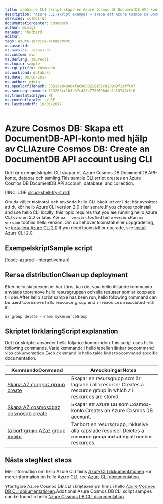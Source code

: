 ```yaml
---
title: aaaAzure CLI skript-skapa en Azure Cosmos DB DocumentDB API-kontot, databas och samling | Microsoft Docs
description: "Azure CLI-skript exempel – skapa ett Azure Cosmos DB DocumentDB API-kontot, databas och samling"
services: cosmos-db
documentationcenter: cosmosdb
author: mimig1
manager: jhubbard
editor: 
tags: azure-service-management
ms.assetid: 
ms.service: cosmos-db
ms.custom: mvc
ms.devlang: azurecli
ms.topic: sample
ms.tgt_pltfrm: cosmosdb
ms.workload: database
ms.date: 06/06/2017
ms.author: mimig
ms.openlocfilehash: 53919a849e04fa69680219e51c0289b9f2affe07
ms.sourcegitcommit: 523283cc1b3c37c428e77850964dc1c33742c5f0
ms.translationtype: MT
ms.contentlocale: sv-SE
ms.lasthandoff: 10/06/2017
---
```

# <a name="azure-cosmos-db-create-an-documentdb-api-account-using-cli"></a><span data-ttu-id="4682d-103">Azure Cosmos DB: Skapa ett DocumentDB-API-konto med hjälp av CLI</span><span class="sxs-lookup"><span data-stu-id="4682d-103">Azure Cosmos DB: Create an DocumentDB API account using CLI</span></span>

<span data-ttu-id="4682d-104">Det här exempelskriptet CLI skapar ett Azure Cosmos DB DocumentDB API-konto, databas och samling.</span><span class="sxs-lookup"><span data-stu-id="4682d-104">This sample CLI script creates an Azure Cosmos DB DocumentDB API account, database, and collection.</span></span>  

[!INCLUDE [cloud-shell-try-it.md](../../../includes/cloud-shell-try-it.md)]

<span data-ttu-id="4682d-105">Om du väljer tooinstall och använda hello CLI lokalt kräver i det här avsnittet att du kör hello Azure CLI version 2.0 eller senare.</span><span class="sxs-lookup"><span data-stu-id="4682d-105">If you choose tooinstall and use hello CLI locally, this topic requires that you are running hello Azure CLI version 2.0 or later.</span></span> <span data-ttu-id="4682d-106">Kör `az --version` toofind hello version.</span><span class="sxs-lookup"><span data-stu-id="4682d-106">Run `az --version` toofind hello version.</span></span> <span data-ttu-id="4682d-107">Om du behöver tooinstall eller uppgradering, se [installera Azure CLI 2.0]( /cli/azure/install-azure-cli).</span><span class="sxs-lookup"><span data-stu-id="4682d-107">If you need tooinstall or upgrade, see [Install Azure CLI 2.0]( /cli/azure/install-azure-cli).</span></span> 

## <a name="sample-script"></a><span data-ttu-id="4682d-108">Exempelskript</span><span class="sxs-lookup"><span data-stu-id="4682d-108">Sample script</span></span>

[!code-azurecli-interactive[main](../../../cli_scripts/cosmosdb/create-cosmosdb-account-database/create-cosmosdb-account-database.sh?highlight=15-35 "Create an Azure Cosmos DB DocumentDB API account, database, and collection")]

## <a name="clean-up-deployment"></a><span data-ttu-id="4682d-109">Rensa distribution</span><span class="sxs-lookup"><span data-stu-id="4682d-109">Clean up deployment</span></span>

<span data-ttu-id="4682d-110">Efter hello skriptexempel har körts, kan det vara hello följande kommando används tooremove hello resursgruppen och alla resurser som är kopplade till den.</span><span class="sxs-lookup"><span data-stu-id="4682d-110">After hello script sample has been run, hello following command can be used tooremove hello resource group and all resources associated with it.</span></span>

```azurecli-interactive
az group delete --name myResourceGroup
```

## <a name="script-explanation"></a><span data-ttu-id="4682d-111">Skriptet förklaring</span><span class="sxs-lookup"><span data-stu-id="4682d-111">Script explanation</span></span>

<span data-ttu-id="4682d-112">Det här skriptet använder hello följande kommandon.</span><span class="sxs-lookup"><span data-stu-id="4682d-112">This script uses hello following commands.</span></span> <span data-ttu-id="4682d-113">Varje kommando i hello tabellen länkar toocommand viss dokumentation.</span><span class="sxs-lookup"><span data-stu-id="4682d-113">Each command in hello table links toocommand specific documentation.</span></span>

| <span data-ttu-id="4682d-114">Kommando</span><span class="sxs-lookup"><span data-stu-id="4682d-114">Command</span></span> | <span data-ttu-id="4682d-115">Anteckningar</span><span class="sxs-lookup"><span data-stu-id="4682d-115">Notes</span></span> |
|---|---|
| [<span data-ttu-id="4682d-116">Skapa AZ grupp</span><span class="sxs-lookup"><span data-stu-id="4682d-116">az group create</span></span>](/cli/azure/group#create) | <span data-ttu-id="4682d-117">Skapar en resursgrupp som är lagrade i alla resurser.</span><span class="sxs-lookup"><span data-stu-id="4682d-117">Creates a resource group in which all resources are stored.</span></span> |
| [<span data-ttu-id="4682d-118">Skapa AZ cosmosdb</span><span class="sxs-lookup"><span data-stu-id="4682d-118">az cosmosdb create</span></span>](/cli/azure/cosmosdb#create) | <span data-ttu-id="4682d-119">Skapar ett Azure DB som Cosmos-konto.</span><span class="sxs-lookup"><span data-stu-id="4682d-119">Creates an Azure Cosmos DB account.</span></span> |
| [<span data-ttu-id="4682d-120">ta bort grupp AZ</span><span class="sxs-lookup"><span data-stu-id="4682d-120">az group delete</span></span>](/cli/azure/resource#delete) | <span data-ttu-id="4682d-121">Tar bort en resursgrupp, inklusive alla kapslade resurser.</span><span class="sxs-lookup"><span data-stu-id="4682d-121">Deletes a resource group including all nested resources.</span></span> |

## <a name="next-steps"></a><span data-ttu-id="4682d-122">Nästa steg</span><span class="sxs-lookup"><span data-stu-id="4682d-122">Next steps</span></span>

<span data-ttu-id="4682d-123">Mer information om hello Azure CLI finns [Azure CLI dokumentationen](https://docs.microsoft.com/cli/azure/overview).</span><span class="sxs-lookup"><span data-stu-id="4682d-123">For more information on hello Azure CLI, see [Azure CLI documentation](https://docs.microsoft.com/cli/azure/overview).</span></span>

<span data-ttu-id="4682d-124">Ytterligare Azure Cosmos DB CLI skriptexempel finns i hello [Azure Cosmos DB CLI dokumentationen](../cli-samples.md).</span><span class="sxs-lookup"><span data-stu-id="4682d-124">Additional Azure Cosmos DB CLI script samples can be found in hello [Azure Cosmos DB CLI documentation](../cli-samples.md).</span></span>
